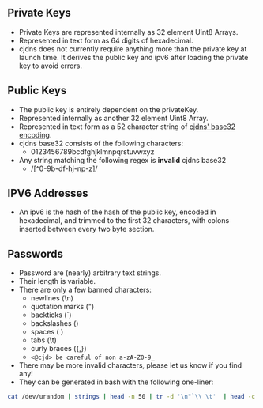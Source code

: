 ## Private Keys

* Private Keys are represented internally as 32 element Uint8 Arrays.
* Represented in text form as 64 digits of hexadecimal.
* cjdns does not currently require anything more than the private key at launch time. It derives the public key and ipv6 after loading the private key to avoid errors.

## Public Keys

* The public key is entirely dependent on the privateKey.
* Represented internally as another 32 element Uint8 Array.
* Represented in text form as a 52 character string of [cjdns' base32 encoding](https://github.com/ansuz/fc00.org/blob/master/scripts/keys/cjdb32.js).
* cjdns base32 consists of the following characters:
  + 0123456789bcdfghjklmnpqrstuvwxyz
* Any string matching the following regex is **invalid** cjdns base32
  + /[^0-9b-df-hj-np-z]/

## IPV6 Addresses

* An ipv6 is the hash of the hash of the public key, encoded in hexadecimal, and trimmed to the first 32 characters, with colons inserted between every two byte section.

## Passwords

* Password are (nearly) arbitrary text strings.
* Their length is variable.
* There are only a few banned characters:
  + newlines (\n)
  + quotation marks (")
  + backticks (`)
  + backslashes (\)
  + spaces ( )
  + tabs (\t)
  + curly braces ({,})
  + `<@cjd> be careful of non a-zA-Z0-9_`
* There may be more invalid characters, please let us know if you find any!
* They can be generated in bash with the following one-liner:

```Bash
cat /dev/urandom | strings | head -n 50 | tr -d '\n"`\\ \t'  | head -c 50 && echo OR tr -cd '[:alnum:]' < /dev/urandom | fold -w32 | head -n20`
```
